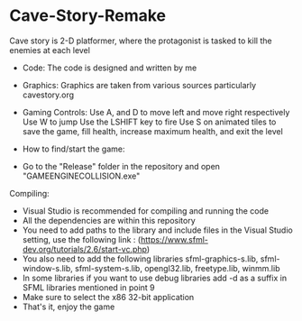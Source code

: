 # Cave-Story-Remake
Cave story is 2-D platformer, where the protagonist is tasked to kill the enemies at each level

* Code:
  The code is designed and written by me

* Graphics:
  Graphics are taken from various sources particularly cavestory.org

* Gaming Controls:
  Use A, and D to move left and move right respectively
  Use W to jump
  Use the LSHIFT key to fire
  Use S on animated tiles to save the game, fill health, increase maximum health, and exit the level

* How to find/start the game:
* Go to the "Release" folder in the repository and open "GAMEENGINECOLLISION.exe" 

Compiling:
* Visual Studio is recommended for compiling and running the code
* All the dependencies are within this repository 
* You need to add paths to the library and include files in the Visual Studio setting, use the following link : (https://www.sfml-dev.org/tutorials/2.6/start-vc.php)
* You also need to add the following libraries sfml-graphics-s.lib, sfml-window-s.lib, sfml-system-s.lib, opengl32.lib, freetype.lib, winmm.lib
* In some libraries if you want to use debug libraries add -d as a suffix in SFML libraries mentioned in point 9
* Make sure to select the x86 32-bit application
* That's it, enjoy the game
